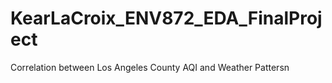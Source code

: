 # KearLaCroix_ENV872_EDA_FinalProject
Correlation between Los Angeles County AQI and Weather Pattersn
